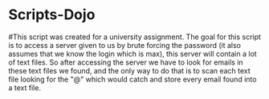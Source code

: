 # Scripts-Dojo
#This script was created for a university assignment.
The goal for this script is to access a server given to us by brute forcing the password (it also assumes that we know the login which is max), this server will contain a lot of text files. So after accessing the server we have to look for emails in these text files we found, and the only way to do that is to scan each text file looking for the "@" which would catch and store every email found into a text file.
